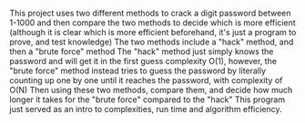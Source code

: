 This project uses two different methods to crack a digit password between 1-1000 and then compare the two methods to decide which is more efficient (although it is clear which is more efficient beforehand, it's just a program to prove, and test knowledge)
The two methods include a "hack" method, and then a "brute force" method
The "hack" method just simply knows the password and will get it in the first guess complexity O(1), however, the "brute force" method instead tries to guess the password by literally counting up one by one until it reaches the password, with complexity of O(N)
Then using these two methods, compare them, and decide how much longer it takes for the "brute force" compared to the "hack"
This program just served as an intro to complexities, run time and algorithm efficiency.
